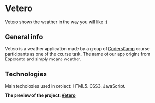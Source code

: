 # Vetero

Vetero shows the weather in the way you will like :)

## General info

Vetero is a weather application made by a group of [CodersCamp](https://coderscamp.pl/) course participants as one of the course task.
The name of our app origins from Esperanto and simply means weather.



## Technologies

Main techologies used in project: HTML5, CSS3, JavaScript.



**The preview of the project: [Vetero](https://campteam.gitlab.io/vetero)**
